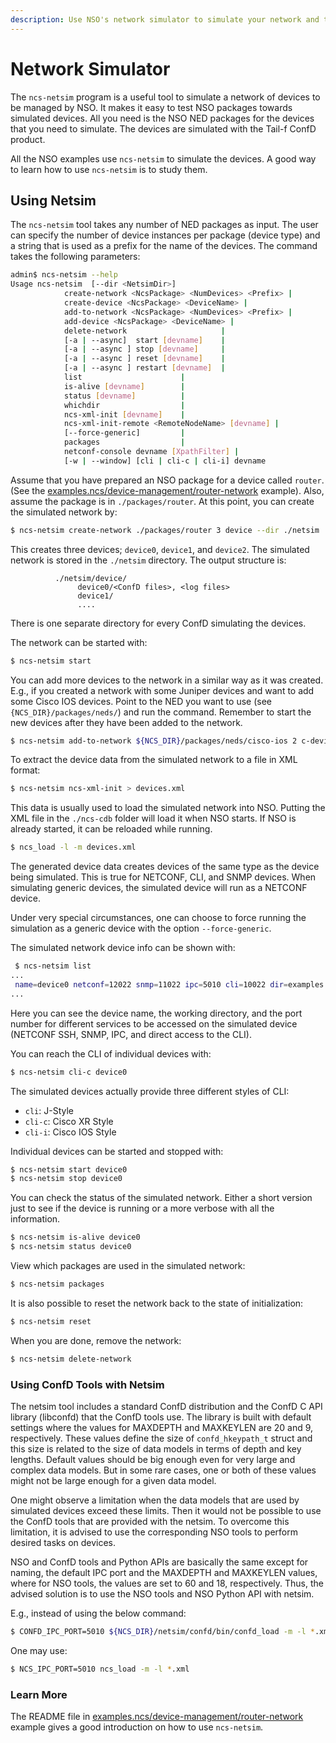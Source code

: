 ```yaml
---
description: Use NSO's network simulator to simulate your network and test functionality.
---
```


# Network Simulator

The `ncs-netsim` program is a useful tool to simulate a network of devices to be managed by NSO. It makes it easy to test NSO packages towards simulated devices. All you need is the NSO NED packages for the devices that you need to simulate. The devices are simulated with the Tail-f ConfD product.

All the NSO examples use `ncs-netsim` to simulate the devices. A good way to learn how to use `ncs-netsim` is to study them.

## Using Netsim <a href="#ug.netsim.using" id="ug.netsim.using"></a>

The `ncs-netsim` tool takes any number of NED packages as input. The user can specify the number of device instances per package (device type) and a string that is used as a prefix for the name of the devices. The command takes the following parameters:

```bash
admin$ ncs-netsim --help
Usage ncs-netsim  [--dir <NetsimDir>]
            create-network <NcsPackage> <NumDevices> <Prefix> |
            create-device <NcsPackage> <DeviceName> |
            add-to-network <NcsPackage> <NumDevices> <Prefix> |
            add-device <NcsPackage> <DeviceName> |
            delete-network                     |
            [-a | --async]  start [devname]    |
            [-a | --async ] stop [devname]     |
            [-a | --async ] reset [devname]    |
            [-a | --async ] restart [devname]  |
            list                      |
            is-alive [devname]        |
            status [devname]          |
            whichdir                  |
            ncs-xml-init [devname]    |
            ncs-xml-init-remote <RemoteNodeName> [devname] |
            [--force-generic]         |
            packages                  |
            netconf-console devname [XpathFilter] |
            [-w | --window] [cli | cli-c | cli-i] devname
```

Assume that you have prepared an NSO package for a device called `router`. (See the [examples.ncs/device-management/router-network](https://github.com/NSO-developer/nso-examples/tree/6.6/device-management/router-network) example). Also, assume the package is in `./packages/router`. At this point, you can create the simulated network by:

```bash
$ ncs-netsim create-network ./packages/router 3 device --dir ./netsim
```

This creates three devices; `device0`, `device1`, and `device2`. The simulated network is stored in the `./netsim` directory. The output structure is:

```
          ./netsim/device/
               device0/<ConfD files>, <log files>
               device1/
               ....
```

There is one separate directory for every ConfD simulating the devices.

The network can be started with:

```bash
$ ncs-netsim start
```

You can add more devices to the network in a similar way as it was created. E.g., if you created a network with some Juniper devices and want to add some Cisco IOS devices. Point to the NED you want to use (see `{NCS_DIR}/packages/neds/`) and run the command. Remember to start the new devices after they have been added to the network.

```bash
$ ncs-netsim add-to-network ${NCS_DIR}/packages/neds/cisco-ios 2 c-device --dir ./netsim
```

To extract the device data from the simulated network to a file in XML format:

```bash
$ ncs-netsim ncs-xml-init > devices.xml
```

This data is usually used to load the simulated network into NSO. Putting the XML file in the `./ncs-cdb` folder will load it when NSO starts. If NSO is already started, it can be reloaded while running.

```bash
$ ncs_load -l -m devices.xml
```

The generated device data creates devices of the same type as the device being simulated. This is true for NETCONF, CLI, and SNMP devices. When simulating generic devices, the simulated device will run as a NETCONF device.

Under very special circumstances, one can choose to force running the simulation as a generic device with the option `--force-generic`.

The simulated network device info can be shown with:

```bash
 $ ncs-netsim list
...
 name=device0 netconf=12022 snmp=11022 ipc=5010 cli=10022 dir=examples.ncs/device-management/router-network/netsim/device/device0
...
```

Here you can see the device name, the working directory, and the port number for different services to be accessed on the simulated device (NETCONF SSH, SNMP, IPC, and direct access to the CLI).

You can reach the CLI of individual devices with:

```bash
$ ncs-netsim cli-c device0
```

The simulated devices actually provide three different styles of CLI:

* `cli`: J-Style
* `cli-c`: Cisco XR Style
* `cli-i`: Cisco IOS Style

Individual devices can be started and stopped with:

```bash
$ ncs-netsim start device0
$ ncs-netsim stop device0
```

You can check the status of the simulated network. Either a short version just to see if the device is running or a more verbose with all the information.

```bash
$ ncs-netsim is-alive device0
$ ncs-netsim status device0
```

View which packages are used in the simulated network:

```bash
$ ncs-netsim packages
```

It is also possible to reset the network back to the state of initialization:

```bash
$ ncs-netsim reset
```

When you are done, remove the network:

```bash
$ ncs-netsim delete-network
```

### Using ConfD Tools with Netsim <a href="#ug.netsim.using_confd_tools" id="ug.netsim.using_confd_tools"></a>

The netsim tool includes a standard ConfD distribution and the ConfD C API library (libconfd) that the ConfD tools use. The library is built with default settings where the values for MAXDEPTH and MAXKEYLEN are 20 and 9, respectively. These values define the size of `confd_hkeypath_t` struct and this size is related to the size of data models in terms of depth and key lengths. Default values should be big enough even for very large and complex data models. But in some rare cases, one or both of these values might not be large enough for a given data model.

One might observe a limitation when the data models that are used by simulated devices exceed these limits. Then it would not be possible to use the ConfD tools that are provided with the netsim. To overcome this limitation, it is advised to use the corresponding NSO tools to perform desired tasks on devices.

NSO and ConfD tools and Python APIs are basically the same except for naming, the default IPC port and the MAXDEPTH and MAXKEYLEN values, where for NSO tools, the values are set to 60 and 18, respectively. Thus, the advised solution is to use the NSO tools and NSO Python API with netsim.

E.g., instead of using the below command:

```bash
$ CONFD_IPC_PORT=5010 ${NCS_DIR}/netsim/confd/bin/confd_load -m -l *.xml
```

One may use:

```bash
$ NCS_IPC_PORT=5010 ncs_load -m -l *.xml
```

### Learn More <a href="#ug.netsim.learnmore" id="ug.netsim.learnmore"></a>

The README file in [examples.ncs/device-management/router-network](https://github.com/NSO-developer/nso-examples/tree/6.6/device-management/router-network) example gives a good introduction on how to use `ncs-netsim`.
